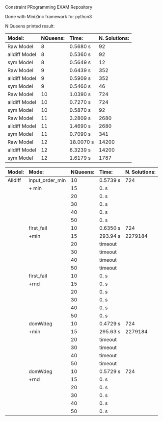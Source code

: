 Constraint PRogramming EXAM Repository

Done with MiniZinc framework for python3














N Queens printed result:

| Model:         | NQueens:       |  Time:         | N. Solutions:  |
| :------------- | :------------- | :------------- | :------------- |
| Raw Model      |  8             | 0.5680 s       | 92             |
| alldiff Model  |  8             | 0.5360 s       | 92             |
| sym Model      |  8             | 0.5649 s       | 12             |
| Raw Model      |  9             | 0.6439 s       | 352            |
| alldiff Model  |  9             | 0.5909 s       | 352            |
| sym Model      |  9             | 0.5460 s       | 46             |
| Raw Model      |  10            | 1.0390 s       | 724            |
| alldiff Model  |  10            | 0.7270 s       | 724            |
| sym Model      |  10            | 0.5870 s       | 92             |
| Raw Model      |  11            | 3.2809 s       | 2680           |
| alldiff Model  |  11            | 1.4690 s       | 2680           |
| sym Model      |  11            | 0.7090 s       | 341            |
| Raw Model      |  12            | 18.0070 s      | 14200          |
| alldiff Model  |  12            | 6.3239 s       | 14200          |
| sym Model      |  12            | 1.6179 s       | 1787           |




| Model:        | Mode:           | NQueens:       |  Time:         | N. Solutions:  |
| :------------ | :-------------  | :------------- | :------------- | :------------- |
| Alldiff       | input_order_min |  10            | 0.5739 s       | 724            |
|               |     + min       |  15            | 0.     s       |                |
|               |                 |  20            | 0.     s       |                |
|               |                 |  30            | 0.     s       |                |
|               |                 |  40            | 0.     s       |                |
|               |                 |  50            | 0.     s       |                |
|               | first_fail      |  10            | 0.6350 s       | 724            |
|               |    +min         |  15            | 293.94 s       | 2279184        |
|               |                 |  20            | timeout        |                |
|               |                 |  30            | timeout        |                |
|               |                 |  40            | timeout        |                |
|               |                 |  50            | timeout        |                |
|               | first_fail      |  10            | 0.     s       |                |
|               |     +rnd        |  15            | 0.     s       |                |
|               |                 |  20            | 0.     s       |                |
|               |                 |  30            | 0.     s       |                |
|               |                 |  40            | 0.     s       |                |
|               |                 |  50            | 0.     s       |                |
|               | domWdeg         |  10            | 0.4729 s       | 724            |
|               |     +min        |  15            | 295.63 s       | 2279184        |
|               |                 |  20            | timeout        |                |
|               |                 |  30            | timeout        |                |
|               |                 |  40            | timeout        |                |
|               |                 |  50            | timeout        |                |
|               | domWdeg         |  10            | 0.5729 s       | 724            |
|               |     +rnd        |  15            | 0.     s       |                |
|               |                 |  20            | 0.     s       |                |
|               |                 |  30            | 0.     s       |                |
|               |                 |  40            | 0.     s       |                |
|               |                 |  50            | 0.     s       |                |
